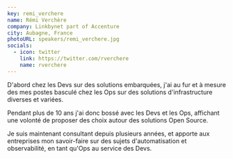 ```yaml
---
key: remi_verchere
name: Rémi Verchère
company: Linkbynet part of Accenture
city: Aubagne, France
photoURL: speakers/remi_verchere.jpg
socials:
  - icon: twitter
    link: https://twitter.com/rverchere
    name: rverchere
---
```


D'abord chez les Devs sur des solutions embarquées, j'ai au fur et à mesure des mes postes basculé chez les Ops sur des solutions d'infrastructure diverses et variées.

Pendant plus de 10 ans j'ai donc bossé avec les Devs et les Ops, affichant une volonté de proposer des choix autour des solutions Open Source.

Je suis maintenant consultant depuis plusieurs années, et apporte aux entreprises mon savoir-faire sur des sujets d'automatisation et observabilité, en tant qu'Ops au service des Devs.